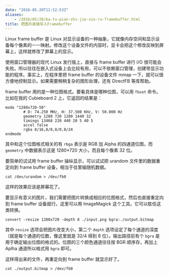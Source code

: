 ```yaml
---
date: "2016-05-20T11:52:53Z"
aliases:
    - /2016/05/20/ba-tu-pian-zhi-jie-xie-ru-framebuffer.html
title: 把图片直接写入Framebuffer
---
```


Linux frame buffer 是 Linux 对显示设备的一种抽象，它就像内存空间和显示设备每个像素的一一映射。修改这个设备文件的内容时，显卡会把这个修改反映到屏幕上，这样就修改了屏幕上的显示。

使用窗口管理器的现代 Linux 发行版上，直接与 frame buffer 进行 I/O 很可能会失败。所以往往在嵌入式设备上会比较有用，可以不依赖窗口管理，创建带显示功能的程序。事实上，在程序里把 frame buffer 的设备文件 mmap 一下，就可以很方便地控制显示。如果需要稍稍复杂的图形处理，还有 DirectFB 等库帮助。

frame buffer 用的是一种位图格式。要看具体是哪种位图，可以用 `fbset` 命令。比如在我的 Cubieboard 2 上，它返回的结果是：

```
mode "1280x720-50"
        # D: 74.250 MHz, H: 37.500 KHz, V: 50.000 Hz
        geometry 1280 720 1280 1440 32
        timings 13468 220 440 20 5 40 5
        accel false
        rgba 8/16,8/8,8/0,8/24
endmode
```

其中和这个位图格式相关的有 `rbga` 表示是 RGB 加 Alpha 的四通道位图，而 `geometry` 中数据表示这是 1280*720 大小，而且每个像素 32 位。

要简单的试试用 frame buffer 操纵显示，可以试试把 urandom 文件里的数据重定向到 frame buffer 设备，相当于往里输随机数据。

```
cat /dev/urandom > /dev/fb0
```

这样的效果应该是屏幕花了。

要显示有意义的图片，我们需要把图片转换成相应的位图格式，然后也直接重定向到 frame buffer 设备就行。这里可以用 ImageMagick 这个工具。它可以胜任这类转换。

```
convert -resize 1280x720 -depth 8 ./input.png bgra:./output.bitmap
```

其中 `resize` 选项会把图片改变大小，第二个 `depth` 选项设定了每个通道的深度（就是每个通道的位数，像这里就是 32/4 得到 8 位）。输出路径前有个 `bgra` 是用于确定输出位图的格式的。位图的三个颜色通道往往按 BGR 顺序存，再加上 Aplha 通道所以格式用 `bgra` 即可。

这样得出来的文件，再重定向到 frame buffer 就显示好了。

```
cat ./output.bitmap > /dev/fb0
```